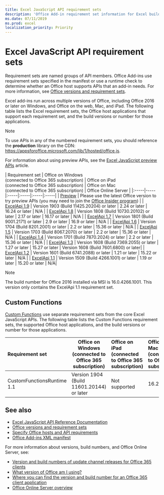 ```yaml
---
title: Excel JavaScript API requirement sets
description: 'Office Add-in requirement set information for Excel builds'
ms.date: 07/11/2019
ms.prod: excel
localization_priority: Priority
---
```


# Excel JavaScript API requirement sets

Requirement sets are named groups of API members. Office Add-ins use requirement sets specified in the manifest or use a runtime check to determine whether an Office host supports APIs that an add-in needs. For more information, see [Office versions and requirement sets](/office/dev/add-ins/develop/office-versions-and-requirement-sets).

Excel add-ins run across multiple versions of Office, including Office 2016 or later on Windows, and Office on the web, Mac, and iPad. The following table lists the Excel requirement sets, the Office host applications that support each requirement set, and the build versions or number for those applications.

> [!NOTE]
> To use APIs in any of the numbered requirement sets, you should reference the **production** library on the CDN: https://appsforoffice.microsoft.com/lib/1/hosted/office.js.
>
> For information about using preview APIs, see the [Excel JavaScript preview APIs](./excel-preview-apis.md) article.

|  Requirement set  |  Office on Windows<br>(connected to Office 365 subscription)  |  Office on iPad<br>(connected to Office 365 subscription)  |  Office on Mac<br>(connected to Office 365 subscription)  |  Office Online Server  |
|:-----|-----|:-----|:-----|:-----|:-----|
| [Preview](./excel-preview-apis.md)  | Please use the latest Office version to try preview APIs (you may need to join the [Office Insider program](https://products.office.com/office-insider)) |
| [ExcelApi 1.9](./excel-api-1-9-requirement-set.md)  | Version 1903 (Build 11425.20204) or later | 2.24 or later | 16.24 or later | N/A |
| [ExcelApi 1.8](./excel-api-1-8-requirement-set.md)  | Version 1808 (Build 10730.20102) or later | 2.17 or later | 16.17 or later | N/A |
| [ExcelApi 1.7](./excel-api-1-7-requirement-set.md)  | Version 1801 (Build 9001.2171) or later   | 2.9 or later  | 16.9 or later  | N/A |
| [ExcelApi 1.6](./excel-api-1-6-requirement-set.md)  | Version 1704 (Build 8201.2001) or later   | 2.2 or later  | 15.36 or later | N/A |
| [ExcelApi 1.5](./excel-api-1-5-requirement-set.md)  | Version 1703 (Build 8067.2070) or later   | 2.2 or later  | 15.36 or later | N/A |
| [ExcelApi 1.4](./excel-api-1-4-requirement-set.md)  | Version 1701 (Build 7870.2024) or later   | 2.2 or later  | 15.36 or later | N/A |
| [ExcelApi 1.3](./excel-api-1-3-requirement-set.md)  | Version 1608 (Build 7369.2055) or later   | 1.27 or later | 15.27 or later | Version 1608 (Build 7601.6800) or later|
| [ExcelApi 1.2](./excel-api-1-2-requirement-set.md)  | Version 1601 (Build 6741.2088) or later   | 1.21 or later | 15.22 or later | N/A |
| [ExcelApi 1.1](./excel-api-1-1-requirement-set.md)  | Version 1509 (Build 4266.1001) or later   | 1.19 or later | 15.20 or later | N/A|

> [!NOTE]
> The build number for Office 2016 installed via MSI is 16.0.4266.1001. This version only contains the ExcelApi 1.1 requirement set.

## Custom Functions

[Custom Functions](../../excel/custom-functions-overview.md) use separate requirement sets from the core Excel JavaScript APIs. The following table lists the Custom Functions requirement sets, the supported Office host applications, and the build versions or number for those applications.

|  Requirement set  |  Office on Windows<br>(connected to Office 365 subscription)  |  Office on iPad<br>(connected to Office 365 subscription)  |  Office on Mac<br>(connected to Office 365 subscription)  | Office on the web | Office Online Server |
|:-----|-----|:-----|:-----|:-----|:-----|
| CustomFunctionsRuntime 1.1 | Version 1904 (Build 11601.20144) or later | Not supported | 16.24 or later | April 2019 | N/A |

## See also

- [Excel JavaScript API Reference Documentation](/javascript/api/excel)
- [Office versions and requirement sets](/office/dev/add-ins/develop/office-versions-and-requirement-sets)
- [Specify Office hosts and API requirements](/office/dev/add-ins/develop/specify-office-hosts-and-api-requirements)
- [Office Add-ins XML manifest](/office/dev/add-ins/develop/add-in-manifests)

For more information about versions, build numbers, and Office Online Server, see:

- [Version and build numbers of update channel releases for Office 365 clients](https://support.office.com/article/version-and-build-numbers-of-update-channel-releases-ae942449-1fca-4484-898b-a933ea23def7)
- [What version of Office am I using?](https://support.office.com/article/What-version-of-Office-am-I-using-932788b8-a3ce-44bf-bb09-e334518b8b19)
- [Where you can find the version and build number for an Office 365 client application](https://support.office.com/article/version-and-build-numbers-of-update-channel-releases-ae942449-1fca-4484-898b-a933ea23def7)
- [Office Online Server overview](/officeonlineserver/office-online-server-overview)
